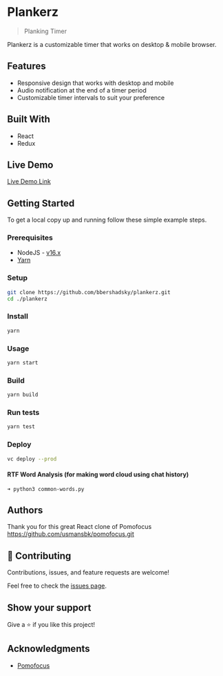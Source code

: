 # Plankerz

> Planking Timer

Plankerz is a customizable timer that works on desktop & mobile browser.

## Features

- Responsive design that works with desktop and mobile
- Audio notification at the end of a timer period
- Customizable timer intervals to suit your preference

## Built With

- React
- Redux

## Live Demo

[Live Demo Link](https://plankerz.vercel.app)

## Getting Started

To get a local copy up and running follow these simple example steps.

### Prerequisites

- NodeJS - [v16.x](https://nodejs.org/en/)
- [Yarn](https://yarnpkg.com/)

### Setup

```bash
git clone https://github.com/bbershadsky/plankerz.git
cd ./plankerz
```

### Install

```bash
yarn
```

### Usage

```bash
yarn start
```

### Build

```bash
yarn build
```

### Run tests

```bash
yarn test
```

### Deploy

```bash
vc deploy --prod
```

#### RTF Word Analysis (for making word cloud using chat history)

`➜ python3 common-words.py`

## Authors

Thank you for this great React clone of Pomofocus
https://github.com/usmansbk/pomofocus.git

## 🤝 Contributing

Contributions, issues, and feature requests are welcome!

Feel free to check the [issues page](../../issues/).

## Show your support

Give a ⭐️ if you like this project!

## Acknowledgments

- [Pomofocus](https://pomofocus.io/app)

